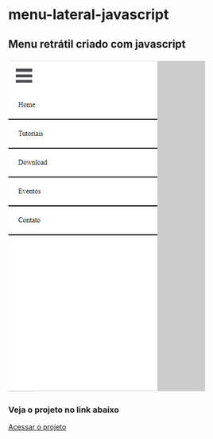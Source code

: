 # menu-lateral-javascript
## Menu retrátil criado com javascript
![print](https://github.com/raphael8379/menu-lateral-javascript/blob/master/printSite.jpg)
### Veja o projeto no link abaixo 
[Acessar o projeto](https://raphaelandersonra.com.br/sites/site15/index.php)

